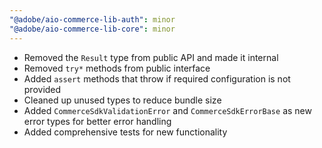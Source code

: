 ```yaml
---
"@adobe/aio-commerce-lib-auth": minor
"@adobe/aio-commerce-lib-core": minor
---
```


- Removed the `Result` type from public API and made it internal
- Removed `try*` methods from public interface
- Added `assert` methods that throw if required configuration is not provided
- Cleaned up unused types to reduce bundle size
- Added `CommerceSdkValidationError` and `CommerceSdkErrorBase` as new error types for better error handling
- Added comprehensive tests for new functionality
